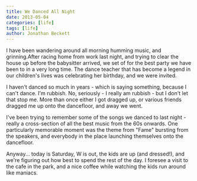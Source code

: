 ```yaml
---
title: We Danced All Night
date: 2013-05-04
categories: [life]
tags: [life]
author: Jonathan Beckett
---
```


I have been wandering around all morning humming music, and grinning.After racing home from work last night, and trying to clear the house up before the babysitter arrived, we set of for the best party we have been to in a very long time. The dance teacher that has become a legend in our children's lives was celebrating her birthday, and we were invited.

I haven't danced so much in years - which is saying something, because I can't dance. I'm rubbish. No, seriously - I really am rubbish - but I don't let that stop me. More than once either I got dragged up, or various friends dragged me up onto the dancefloor, and away we went.

I've been trying to remember some of the songs we danced to last night - really a cross-section of all the best music from the 60s onwards. One particularly memorable moment was the theme from "Fame" bursting from the speakers, and everybody in the place launching themselves onto the dancefloor.

Anyway... today is Saturday, W is out, the kids are up (and dressed!), and we're figuring out how best to spend the rest of the day. I foresee a visit to the cafe in the park, and a nice coffee while watching the kids run around like maniacs.